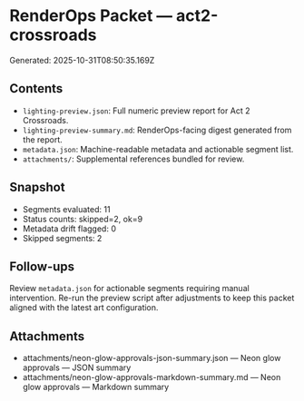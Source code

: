 # RenderOps Packet — act2-crossroads

Generated: 2025-10-31T08:50:35.169Z

## Contents
- `lighting-preview.json`: Full numeric preview report for Act 2 Crossroads.
- `lighting-preview-summary.md`: RenderOps-facing digest generated from the report.
- `metadata.json`: Machine-readable metadata and actionable segment list.
- `attachments/`: Supplemental references bundled for review.

## Snapshot
- Segments evaluated: 11
- Status counts: skipped=2, ok=9
- Metadata drift flagged: 0
- Skipped segments: 2

## Follow-ups
Review `metadata.json` for actionable segments requiring manual intervention. Re-run the preview script after adjustments to keep this packet aligned with the latest art configuration.

## Attachments
- attachments/neon-glow-approvals-json-summary.json — Neon glow approvals — JSON summary
- attachments/neon-glow-approvals-markdown-summary.md — Neon glow approvals — Markdown summary

